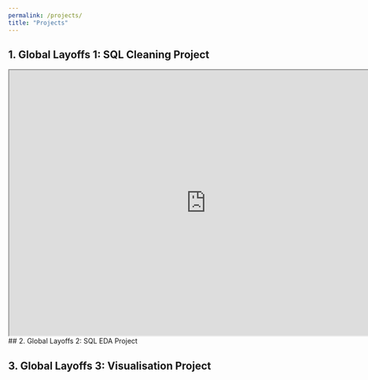 ```yaml
---
permalink: /projects/
title: "Projects"
---
```


## 1. Global Layoffs 1: SQL Cleaning Project  
<iframe src="https://drive.google.com/file/d/1J_6bMXdwvX4F5DUIPNMFE8QLg14H8OZ2/preview" width="800" height="540" allow="autoplay"></iframe>  
## 2. Global Layoffs 2: SQL EDA Project  

## 3. Global Layoffs 3: Visualisation Project  
